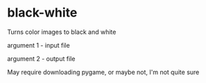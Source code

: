 # black-white
Turns color images to black and white

argument 1 - input file

argument 2 - output file

May require downloading pygame, or maybe not, I'm not quite sure
